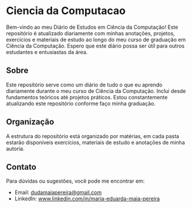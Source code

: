 # Ciencia da Computacao

Bem-vindo ao meu Diário de Estudos em Ciência da Computação! Este repositório é atualizado diariamente com minhas anotações, projetos, exercícios e materiais de estudo ao longo do meu curso de graduação em Ciência da Computação. Espero que este diário possa ser útil para outros estudantes e entusiastas da área.

## Sobre

Este repositório serve como um diário de tudo o que eu aprendo diariamente durante o meu curso de Ciência da Computação. Inclui desde fundamentos teóricos até projetos práticos. Estou constantemente atualizando este repositório conforme faço minha graduação.

## Organização

A estrutura do repositório está organizado por matérias, em cada pasta estarão disponíveis exercícios, materiais de estudo e anotações de minha autoria.

## Contato

Para dúvidas ou sugestões, você pode me encontrar em:

- Email: dudamaiapereira@gmail.com
- LinkedIn: www.linkedin.com/in/maria-eduarda-maia-pereira

